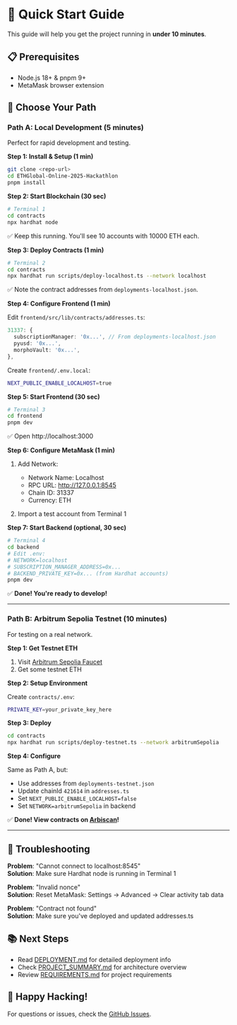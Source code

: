 # 🚀 Quick Start Guide

This guide will help you get the project running in **under 10 minutes**.

## 📋 Prerequisites

- Node.js 18+ & pnpm 9+
- MetaMask browser extension

## 🎯 Choose Your Path

### Path A: Local Development (5 minutes)

Perfect for rapid development and testing.

**Step 1: Install & Setup (1 min)**

```bash
git clone <repo-url>
cd ETHGlobal-Online-2025-Hackathlon
pnpm install
```

**Step 2: Start Blockchain (30 sec)**

```bash
# Terminal 1
cd contracts
npx hardhat node
```

✅ Keep this running. You'll see 10 accounts with 10000 ETH each.

**Step 3: Deploy Contracts (1 min)**

```bash
# Terminal 2
cd contracts
npx hardhat run scripts/deploy-localhost.ts --network localhost
```

✅ Note the contract addresses from `deployments-localhost.json`.

**Step 4: Configure Frontend (1 min)**

Edit `frontend/src/lib/contracts/addresses.ts`:

```typescript
31337: {
  subscriptionManager: '0x...', // From deployments-localhost.json
  pyusd: '0x...',
  morphoVault: '0x...',
},
```

Create `frontend/.env.local`:

```bash
NEXT_PUBLIC_ENABLE_LOCALHOST=true
```

**Step 5: Start Frontend (30 sec)**

```bash
# Terminal 3
cd frontend
pnpm dev
```

✅ Open http://localhost:3000

**Step 6: Configure MetaMask (1 min)**

1. Add Network:
   - Network Name: Localhost
   - RPC URL: http://127.0.0.1:8545
   - Chain ID: 31337
   - Currency: ETH

2. Import a test account from Terminal 1

**Step 7: Start Backend (optional, 30 sec)**

```bash
# Terminal 4
cd backend
# Edit .env:
# NETWORK=localhost
# SUBSCRIPTION_MANAGER_ADDRESS=0x...
# BACKEND_PRIVATE_KEY=0x... (from Hardhat accounts)
pnpm dev
```

✅ **Done! You're ready to develop!**

---

### Path B: Arbitrum Sepolia Testnet (10 minutes)

For testing on a real network.

**Step 1: Get Testnet ETH**

1. Visit [Arbitrum Sepolia Faucet](https://faucet.quicknode.com/arbitrum/sepolia)
2. Get some testnet ETH

**Step 2: Setup Environment**

Create `contracts/.env`:

```bash
PRIVATE_KEY=your_private_key_here
```

**Step 3: Deploy**

```bash
cd contracts
npx hardhat run scripts/deploy-testnet.ts --network arbitrumSepolia
```

**Step 4: Configure**

Same as Path A, but:

- Use addresses from `deployments-testnet.json`
- Update chainId `421614` in `addresses.ts`
- Set `NEXT_PUBLIC_ENABLE_LOCALHOST=false`
- Set `NETWORK=arbitrumSepolia` in backend

✅ **Done! View contracts on [Arbiscan](https://sepolia.arbiscan.io)!**

---

## 🔧 Troubleshooting

**Problem**: "Cannot connect to localhost:8545"  
**Solution**: Make sure Hardhat node is running in Terminal 1

**Problem**: "Invalid nonce"  
**Solution**: Reset MetaMask: Settings → Advanced → Clear activity tab data

**Problem**: "Contract not found"  
**Solution**: Make sure you've deployed and updated addresses.ts

## 📚 Next Steps

- Read [DEPLOYMENT.md](DEPLOYMENT.md) for detailed deployment info
- Check [PROJECT_SUMMARY.md](PROJECT_SUMMARY.md) for architecture overview
- Review [REQUIREMENTS.md](REQUIREMENTS.md) for project requirements

## 🎉 Happy Hacking!

For questions or issues, check the [GitHub Issues](https://github.com/...).
